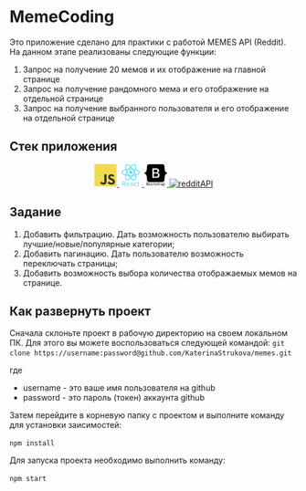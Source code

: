 # MemeCoding

Это приложение сделано для практики с работой MEMES API (Reddit).\
На данном этапе реализованы следующие функции:
1. Запрос на получение 20 мемов и их отображение на главной странице
2. Запрос на получение рандомного мема и его отображение на отдельной странице
3. Запрос на получение выбранного пользователя и его отображение на отдельной странице

## Стек приложения
<p align="center">
    <a href="https://developer.mozilla.org/en-US/docs/Web/JavaScript" target="_blank" rel="noreferrer"> 
        <img src="https://raw.githubusercontent.com/devicons/devicon/master/icons/javascript/javascript-original.svg" alt="javascript" width="40" height="40"/> 
    </a> 
    <a href="https://reactjs.org/" target="_blank" rel="noreferrer"> 
        <img src="https://raw.githubusercontent.com/devicons/devicon/master/icons/react/react-original-wordmark.svg" alt="react" width="40" height="40"/> 
    </a> 
    <a href="https://getbootstrap.com" target="_blank" rel="noreferrer"> 
        <img src="https://raw.githubusercontent.com/devicons/devicon/master/icons/bootstrap/bootstrap-plain-wordmark.svg" alt="bootstrap" width="40" height="40"/> 
    </a>
    <a href="https://www.reddit.com/" target="_blank" rel="noreferrer"> 
        <img src="https://pipedream.com/s.v0/app_mo7hbd/logo/orig" alt="redditAPI" width="40" height="40"/> 
    </a>
</p>

## Задание
1. Добавить фильтрацию. Дать возможность пользователю выбирать лучшие/новые/популярные категории;
2. Добавить пагинацию. Дать пользователю возможность переключать страницы;
3. Добавить возможность выбора количества отображаемых мемов на странице.


## Как развернуть проект

Сначала склоньте проект в рабочую директорию на своем локальном ПК. Для этого вы можете воспользоваться следующей командой:
`git clone https://username:password@github.com/KaterinaStrukova/memes.git`

где
* username - это ваше имя пользователя на github
* password - это пароль (токен) аккаунта github

Затем перейдите в корневую папку с проектом и выполните команду для установки заисимостей:

`npm install`

Для запуска проекта необходимо выполнить команду:

`npm start`
